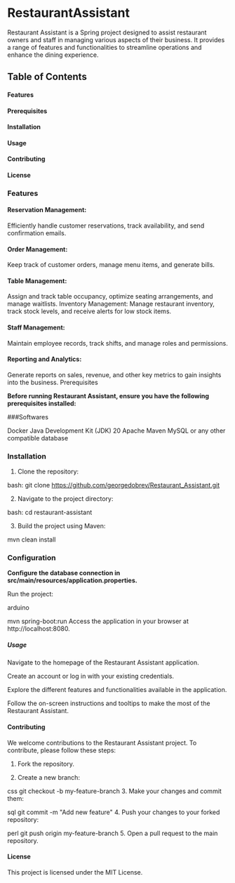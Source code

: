 # RestaurantAssistant

Restaurant Assistant is a Spring
project designed to assist restaurant owners and staff in managing
various aspects of their business. It provides a range of features and functionalities
to streamline operations and enhance the dining experience.

## Table of Contents
#### Features
#### Prerequisites
#### Installation
#### Usage
#### Contributing
#### License

### Features

#### Reservation Management:
Efficiently handle customer reservations, track availability, and send confirmation emails.
#### Order Management:
Keep track of customer orders, manage menu items, and generate bills.
#### Table Management:
Assign and track table occupancy, optimize seating arrangements, and manage waitlists.
Inventory Management:
Manage restaurant inventory, track stock levels, and receive alerts for low stock items.
#### Staff Management:
Maintain employee records, track shifts, and manage roles and permissions.
#### Reporting and Analytics:
Generate reports on sales, revenue, and other key metrics to gain insights into the business.
Prerequisites

**Before running Restaurant Assistant, ensure you have the following prerequisites installed:**

###Softwares

Docker
Java Development Kit (JDK) 20
Apache Maven
MySQL or any other compatible database

### Installation

1. Clone the repository:

bash: git clone https://github.com/georgedobrev/Restaurant_Assistant.git

2. Navigate to the project directory:

bash: cd restaurant-assistant

3. Build the project using Maven:

mvn clean install

### Configuration
**Configure the database connection in src/main/resources/application.properties.**

Run the project:

arduino

mvn spring-boot:run
Access the application in your browser at http://localhost:8080.

##### Usage
Navigate to the homepage of the Restaurant Assistant application.

Create an account or log in with your existing credentials.

Explore the different features and functionalities available in the application.

Follow the on-screen instructions and tooltips to make the most of the Restaurant Assistant.

#### Contributing
We welcome contributions to the Restaurant Assistant project. To contribute, please follow these steps:

1. Fork the repository.

2. Create a new branch:

css
git checkout -b my-feature-branch
3. Make your changes and commit them:

sql
git commit -m "Add new feature"
4. Push your changes to your forked repository:

perl
git push origin my-feature-branch
5. Open a pull request to the main repository.

#### License
This project is licensed under the MIT License.
  
